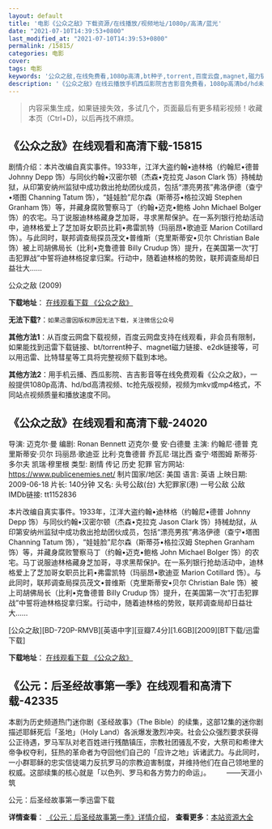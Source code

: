 ```yaml
---
layout: default
title: '电影《公众之敌》下载资源/在线播放/视频地址/1080p/高清/蓝光'
date: "2021-07-10T14:39:53+0800"
last_modified_at: "2021-07-10T14:39:53+0800"
permalink: /15815/
categories: 电影
cover:
tags: 电影
keywords: '公众之敌,在线免费看,1080p高清,bt种子,torrent,百度云盘,magnet,磁力链,迅雷下载资源'
description: '《公众之敌》在线云播放手机西瓜影院吉吉影音免费看，1080p高清bd/hd未删减完整版和tc抢先枪版，mkv/mp4格式，附带bt/torrent种子、magnet/磁力链、百度云盘、网盘资源迅雷下载链接'
---
```


>内容采集生成，如果链接失效，多试几个，页面最后有更多精彩视频！收藏本页（Ctrl+D)，以后再找不麻烦。


## 《公众之敌》在线观看和高清下载-15815

剧情介绍：本片改编自真实事件。1933年，江洋大盗约翰•迪林格（约翰尼•德普 Johnny Depp 饰）与同伙约翰•汉密尔顿（杰森•克拉克 Jason Clark 饰）持械劫狱，从印第安纳州监狱中成功救出抢劫团伙成员，包括“漂亮男孩”弗洛伊德（查宁•塔图 Channing Tatum 饰），“娃娃脸”尼尔森（斯蒂芬•格拉汉姆 Stephen Granham 饰）等，并藏身腐败警察马丁（约翰•迈克•鲍格 John Michael Bolger 饰）的农宅。马丁说服迪林格藏身芝加哥，寻求黑帮保护。在一系列银行抢劫活动中，迪林格爱上了芝加哥女职员比莉•弗雷凯特（玛丽昂•歌迪亚 Marion Cotillard 饰）。与此同时，联邦调查局探员茂文•普维斯（克里斯蒂安•贝尔 Christian Bale 饰）被上司胡佛局长（比利•克鲁德普 Billy Crudup 饰）提升，在美国第一次“打击犯罪战”中誓将迪林格捉拿归案。行动中，随着迪林格的势败，联邦调查局却日益壮大……


公众之敌 (2009)

**下载地址**： [在线观看下载 《公众之敌》](https://www.btbtdy.me/btdy/dy4402.html) 


**无法下载?**：`如果迅雷因版权原因无法下载，关注微信公众号 `

**其他方法1**：从百度云网盘下载视频，百度云网盘支持在线观看，非会员有限制，如果能找到迅雷下载链接、bt/torrent种子、magnet磁力链接、e2dk链接等，可以用迅雷、比特彗星等工具将完整视频下载到本地。

**其他方法2**：用手机云播、西瓜影院、吉吉影音等在线免费观看《公众之敌》，一般提供1080p高清、hd/bd高清视频、tc抢先版视频，视频为mkv或mp4格式，不同站点视频质量和播放速度不同。


## 《公众之敌》在线观看和高清下载-24020

导演: 迈克尔·曼 编剧: Ronan Bennett 迈克尔·曼 安·白德曼 主演: 约翰尼·德普 克里斯蒂安·贝尔 玛丽昂·歌迪亚 比利·克鲁德普 乔瓦尼·瑞比西 查宁·塔图姆 斯蒂芬·多尔夫 凯瑞·穆里根 类型: 剧情 传记 历史 犯罪 官方网站: https://www.publicenemies.net/ 制片国家/地区: 美国 语言: 英语 上映日期: 2009-06-18 片长: 140分钟 又名: 头号公敌(台) 大犯罪家(港) 一号公敌 公敌 IMDb链接: tt1152836

本片改编自真实事件。1933年，江洋大盗约翰•迪林格（约翰尼•德普 Johnny Depp 饰）与同伙约翰•汉密尔顿（杰森•克拉克 Jason Clark 饰）持械劫狱，从印第安纳州监狱中成功救出抢劫团伙成员，包括“漂亮男孩”弗洛伊德（查宁•塔图 Channing Tatum 饰），“娃娃脸”尼尔森（斯蒂芬•格拉汉姆 Stephen Granham 饰）等，并藏身腐败警察马丁（约翰•迈克•鲍格 John Michael Bolger 饰）的农宅。马丁说服迪林格藏身芝加哥，寻求黑帮保护。在一系列银行抢劫活动中，迪林格爱上了芝加哥女职员比莉•弗雷凯特（玛丽昂•歌迪亚 Marion Cotillard 饰）。与此同时，联邦调查局探员茂文•普维斯（克里斯蒂安•贝尔 Christian Bale 饰）被上司胡佛局长（比利•克鲁德普 Billy Crudup 饰）提升，在美国第一次“打击犯罪战”中誓将迪林格捉拿归案。行动中，随着迪林格的势败，联邦调查局却日益壮大……


[公众之敌][BD-720P-RMVB][英语中字][豆瓣7.4分][1.6GB][2009][BT下载/迅雷下载]

**下载地址**： [在线观看下载 《公众之敌》](https://www.btdx8.com/torrent/public_enemies_2009.html) 


## 《公元：后圣经故事第一季》在线观看和高清下载-42335

本剧为历史频道热门迷你剧《圣经故事》（The Bible）的续集，这部12集的迷你剧描述耶稣死后「圣地」（Holy Land）各派爆发激烈冲突。社会公众强烈要求获得公正待遇，罗马军队对老百姓进行残酷镇压，宗教社团骚乱不安，大祭司和希律大帝争权夺利，狂热的革命者为夺回他们自己的「应许之地」诉诸武力。与此同时，一小群耶稣的忠实信徒竭力反抗罗马的宗教迫害制度，并维持他们在自己领地里的权威。这部续集的核心就是「以色列、罗马和各方势力的命运」。 　　——天涯小筑


公元：后圣经故事第一季迅雷下载

**详情查看**： [《公元：后圣经故事第一季》详情介绍](/movie/42335/)， **查看更多**：[本站资源大全](/movie/t/all/)

